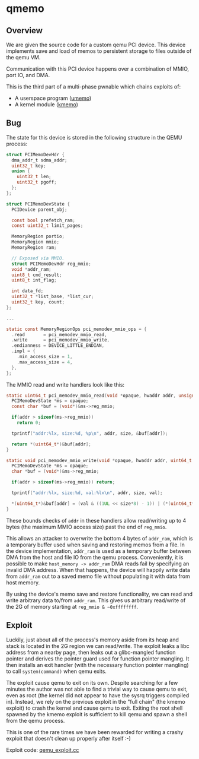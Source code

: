 # qmemo

## Overview

We are given the source code for a custom qemu PCI device. This device
implements save and load of memos to persistent storage to files outside
of the qemu VM.

Communication with this PCI device happens over a combination of MMIO,
port IO, and DMA.

This is the third part of a multi-phase pwnable which chains exploits
of:
 - A userspace program ([umemo](https://github.com/mmm-team/public-writeups/tree/main/seccon2023/pwn_umemo))
 - A kernel module ([kmemo](https://github.com/mmm-team/public-writeups/tree/main/seccon2023/pwn_kmemo))

## Bug

The state for this device is stored in the following structure in the
QEMU process:
```c
struct PCIMemoDevHdr {
  dma_addr_t sdma_addr;
  uint32_t key;
  union {
    uint32_t len;
    uint32_t pgoff;
  };
};

struct PCIMemoDevState {
  PCIDevice parent_obj;

  const bool prefetch_ram;
  const uint32_t limit_pages;

  MemoryRegion portio;
  MemoryRegion mmio;
  MemoryRegion ram;

  // Exposed via MMIO.
  struct PCIMemoDevHdr reg_mmio;
  void *addr_ram;
  uint8_t cmd_result;
  uint8_t int_flag;

  int data_fd;
  uint32_t *list_base, *list_cur;
  uint32_t key, count;
};

...

static const MemoryRegionOps pci_memodev_mmio_ops = {
  .read       = pci_memodev_mmio_read,
  .write      = pci_memodev_mmio_write,
  .endianness = DEVICE_LITTLE_ENDIAN,
  .impl = {
    .min_access_size = 1,
    .max_access_size = 4,
  },
};
```

The MMIO read and write handlers look like this:
```c
static uint64_t pci_memodev_mmio_read(void *opaque, hwaddr addr, unsigned size) {
  PCIMemoDevState *ms = opaque;
  const char *buf = (void*)&ms->reg_mmio;

  if(addr > sizeof(ms->reg_mmio))
    return 0;

  tprintf("addr:%lx, size:%d, %p\n", addr, size, &buf[addr]);

  return *(uint64_t*)&buf[addr];
}

static void pci_memodev_mmio_write(void *opaque, hwaddr addr, uint64_t val, unsigned size) {
  PCIMemoDevState *ms = opaque;
  char *buf = (void*)&ms->reg_mmio;

  if(addr > sizeof(ms->reg_mmio)) return;

  tprintf("addr:%lx, size:%d, val:%lx\n", addr, size, val);

  *(uint64_t*)&buf[addr] = (val & ((1UL << size*8) - 1)) | (*(uint64_t*)&buf[addr] & ~((1UL << size*8) - 1));
}
```

These bounds checks of `addr` in these handlers allow read/writing up to
4 bytes (the maximum MMIO access size) past the end of `reg_mmio`.

This allows an attacker to overwrite the bottom 4 bytes of `addr_ram`,
which is a temporary buffer used when saving and restoring memos from a
file. In the device implementation, `addr_ram` is used as a temporary
buffer between DMA from the host and file IO from the qemu process.
Conveniently, it is possible to make `host_memory -> addr_ram` DMA reads
fail by specifying an invalid DMA address. When that happens, the device
will happily write data from `addr_ram` out to a saved memo file without
populating it with data from host memory.

By using the device's memo save and restore functionality, we can read
and write arbitrary data to/from `addr_ram`. This gives us arbitrary
read/write of the 2G of memory starting at `reg_mmio & ~0xffffffff`.

## Exploit

Luckily, just about all of the process's memory aside from its heap and
stack is located in the 2G region we can read/write. The exploit leaks a
libc address from a nearby page, then leaks out a glibc-mangled function
pointer and derives the pointer guard used for function pointer
mangling. It then installs an exit handler (with the necessary function
pointer mangling) to call `system(command)` when qemu exits.

The exploit cause qemu to exit on its own. Despite searching for a few
minutes the author was not able to find a trivial way to cause qemu to
exit, even as root (the kernel did not appear to have the sysrq triggers
compiled in). Instead, we rely on the previous exploit in the "full
chain" (the kmemo exploit) to crash the kernel and cause qemu to exit.
Exiting the root shell spawned by the kmemo exploit is sufficient to
kill qemu and spawn a shell from the qemu process.

This is one of the rare times we have been rewarded for writing a crashy
exploit that doesn't clean up properly after itself :-)

Exploit code: [qemu_exploit.cc](https://github.com/mmm-team/public-writeups/blob/main/seccon2023/pwn_qmemo/qemu_exploit.cc)
